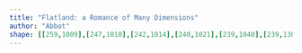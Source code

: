```yaml
---
title: "Flatland: a Romance of Many Dimensions"
author: "Abbot"
shape: [[259,1009],[247,1010],[242,1014],[240,1021],[239,1040],[239,1307],[237,1407],[238,1477],[236,1604],[236,1811],[233,1952],[233,2114],[236,2122],[245,2124],[263,2124],[271,2122],[277,2118],[282,2109],[283,2070],[280,1976],[281,1793],[279,1768],[280,1735],[278,1472],[280,1341],[279,1216],[281,1204],[280,1139],[282,1120],[281,1048],[283,1040],[285,1038],[285,1034],[279,1016],[272,1011],[263,1009]]
---
```

